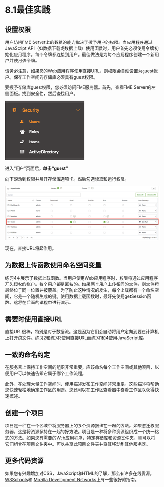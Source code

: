 # 8.1最佳实践

## 设置权限

用户访问FME Server上的数据的能力取决于授予用户的权限。当应用程序通过JavaScript API（如数据下载或数据上载）使用函数时，用户首先必须使用令牌初始化应用程序。每个令牌都连接到用户。最佳做法是为每个应用程序创建一个新用户并使用该令牌。

请务必注意，如果您的Web应用程序使用直接URL，则权限会自动设置为guest帐户。保存工作空间的存储库必须具有guest权限。

要授予存储库guest权限，您必须访问FME服务器。首先，查看FME Server的左侧面板。找到安全性，然后查找用户。

![](../.gitbook/assets/8.1.1.users.png)

进入“用户”页面后，**单击“guest”**

向下滚动到权限并展开存储库选项卡。然后勾选读取和运行权限。

![](../.gitbook/assets/8.1.2.permissions.png)

现在，直接URL将起作用。

## 为数据上传函数使用命名空间变量

练习4中展示了数据上载函数。当用户使用Web应用程序时，权限将通过应用程序开头授权的帐户。每个用户都是匿名的。如果两个用户上传相同的文件，则文件将最终位于同一位置并被覆盖。为了防止这种情况的发生，每个上载都有一个命名空间，它是一个随机生成的键。使用数据上载函数时，最好先使用getSession函数。这将在后面的课程中进行演示。

## 需要时使用直接URL

直接URL很棒，特别是对于数据流。这是因为它们会自动将用户定向到要在计算机上打开的文件。练习2和练习3使用直接URL而练习1和4使用JavaScript库。

## 一致的命名约定

在服务器上保持工作空间的组织非常重要。应该命名每个工作空间或其他项目，以便用户可以快速告知它属于哪个工作流程。

此外，在处理大量工作空间时，使用描述发布工作空间非常重要。这些描述将帮助您快速轻松地确定工作区的用途。您还可以在工作区查看器中查看工作区以获得快速概述。

## 创建一个项目

项目是一种在一个区域中将服务器上的多个资源捆绑在一起的方法。如果您迁移服务器，这是将资源保持在一起的好方法。项目是一种将多种资源组织成一个统一格式的方法。如果您有需要的Web应用程序，特定存储库和资源文件夹，则可以将它们组合在项目文件夹中。可以共享此项目文件夹并将其移动到其他服务器。

## 更多代码资源

如果您有兴趣增加对CSS，JavaScript和HTML的了解，那么有许多在线资源。 [W3Schools](https://www.w3schools.com/)和 [Mozilla Development Networks](https://developer.mozilla.org/en-US/docs/Learn)上有一些很好的指南。

